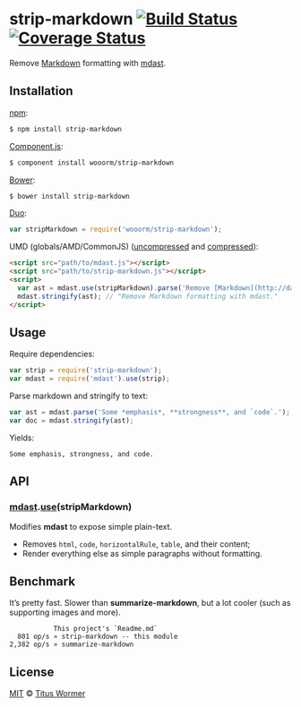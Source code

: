 # strip-markdown [![Build Status](https://img.shields.io/travis/wooorm/strip-markdown.svg?style=flat)](https://travis-ci.org/wooorm/strip-markdown) [![Coverage Status](https://img.shields.io/coveralls/wooorm/strip-markdown.svg?style=flat)](https://coveralls.io/r/wooorm/strip-markdown?branch=master)

Remove [Markdown](http://daringfireball.net/projects/markdown/syntax) formatting with [mdast](https://github.com/wooorm/mdast).

## Installation

[npm](https://docs.npmjs.com/cli/install):

```bash
$ npm install strip-markdown
```

[Component.js](https://github.com/componentjs/component):

```bash
$ component install wooorm/strip-markdown
```

[Bower](http://bower.io/#install-packages):

```bash
$ bower install strip-markdown
```

[Duo](http://duojs.org/#getting-started):

```javascript
var stripMarkdown = require('wooorm/strip-markdown');
```

UMD (globals/AMD/CommonJS) ([uncompressed](strip-markdown.js) and [compressed](strip-markdown.min.js)):

```html
<script src="path/to/mdast.js"></script>
<script src="path/to/strip-markdown.js"></script>
<script>
  var ast = mdast.use(stripMarkdown).parse('Remove [Markdown](http://daringfireball.net/projects/markdown/syntax) formatting with [mdast](https://github.com/wooorm/mdast).');
  mdast.stringify(ast); // "Remove Markdown formatting with mdast."
</script>
```

## Usage

Require dependencies:

```javascript
var strip = require('strip-markdown');
var mdast = require('mdast').use(strip);
```

Parse markdown and stringify to text:

```javascript
var ast = mdast.parse('Some *emphasis*, **strongness**, and `code`.');
var doc = mdast.stringify(ast);
```

Yields:

```text
Some emphasis, strongness, and code.
```

## API

### [mdast](https://github.com/wooorm/mdast#api).[use](https://github.com/wooorm/mdast#mdastuseplugin)\(stripMarkdown\)

Modifies **mdast** to expose simple plain-text.

- Removes `html`, `code`, `horizontalRule`, `table`, and their content;
- Render everything else as simple paragraphs without formatting.

## Benchmark

It’s pretty fast. Slower than **summarize-markdown**, but a lot cooler (such as supporting images and more).

```text
           This project's `Readme.md`
  801 op/s » strip-markdown -- this module
2,382 op/s » summarize-markdown
```

## License

[MIT](LICENSE) © [Titus Wormer](http://wooorm.com)
